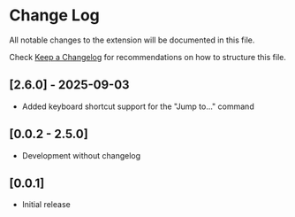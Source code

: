 # Change Log

All notable changes to the extension will be documented in this file.

Check [Keep a Changelog](http://keepachangelog.com/) for recommendations on how to structure this file.

## [2.6.0] - 2025-09-03

- Added keyboard shortcut support for the "Jump to..." command

## [0.0.2 - 2.5.0]

- Development without changelog

## [0.0.1]

- Initial release
